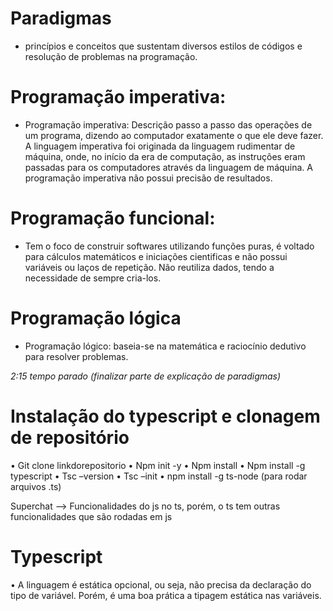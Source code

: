 # Paradigmas
* princípios e conceitos que sustentam diversos estilos de códigos e resolução de problemas na programação.

# Programação imperativa:
* Programação imperativa: Descrição passo a passo das operações de um programa, dizendo ao computador exatamente o que ele deve fazer. A linguagem imperativa foi originada da linguagem rudimentar de máquina, onde, no início da era de computação, as instruções eram passadas para os computadores através da linguagem de máquina. A programação imperativa não possui precisão de resultados.

# Programação funcional:
* Tem o foco de construir softwares utilizando funções puras, é voltado para cálculos matemáticos e iniciações cientificas e não possui variáveis ou laços de repetição. Não reutiliza dados, tendo a necessidade de sempre cria-los.

# Programação lógica
* Programação lógico: baseia-se na matemática e raciocínio dedutivo para resolver problemas. 

_2:15 tempo parado (finalizar parte de explicação de paradigmas)_

# Instalação do typescript e clonagem de repositório
•	Git clone linkdorepositorio
•	Npm init -y
•	Npm install
•	Npm install -g typescript
•	Tsc –version
•	Tsc –init
•	npm install -g ts-node (para rodar arquivos .ts)


Superchat --> Funcionalidades do js no ts, porém, o ts tem outras funcionalidades que são rodadas em js

# Typescript
•	A linguagem é estática opcional, ou seja, não precisa da declaração do tipo de variável. Porém, é uma boa prática a tipagem estática nas variáveis.
